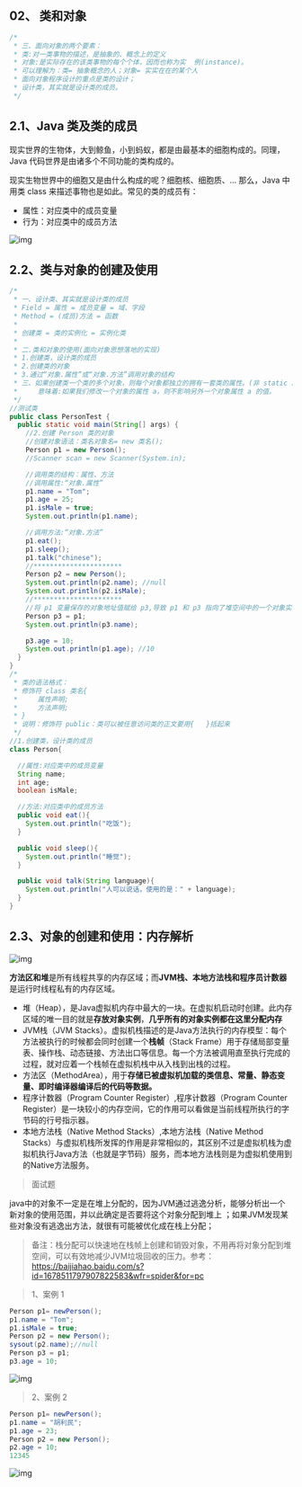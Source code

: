 ## 02、 类和对象

```java
/* 
 * 三、面向对象的两个要素：
 * 类:对一类事物的描述，是抽象的、概念上的定义
 * 对象:是实际存在的该类事物的每个个体，因而也称为实  例(instance)。
 * 可以理解为：类= 抽象概念的人；对象= 实实在在的某个人
 * 面向对象程序设计的重点是类的设计；
 * 设计类，其实就是设计类的成员。
 */
```

## 2.1、Java 类及类的成员

现实世界的生物体，大到鲸鱼，小到蚂蚁，都是由最基本的细胞构成的。同理，Java 代码世界是由诸多个不同功能的类构成的。

现实生物世界中的细胞又是由什么构成的呢？细胞核、细胞质、… 那么，Java 中用类 class 来描述事物也是如此。常见的类的成员有：

- 属性：对应类中的成员变量
- 行为：对应类中的成员方法



![img](./assets/image.png)

## 2.2、类与对象的创建及使用

```java
/*
 * 一、设计类、其实就是设计类的成员
 * Field = 属性 = 成员变量 = 域、字段
 * Method = (成员)方法 = 函数 
 * 
 * 创建类 = 类的实例化 = 实例化类
 * 
 * 二.类和对象的使用(面向对象思想落地的实现)
 * 1.创建类，设计类的成员
 * 2.创建类的对象
 * 3.通过“对象.属性”或“对象.方法”调用对象的结构
 * 三、如果创建类一个类的多个对象，则每个对象都独立的拥有一套类的属性。(非 static 的)
 *     意味着:如果我们修改一个对象的属性 a，则不影响另外一个对象属性 a 的值。
 */
//测试类
public class PersonTest { 
  public static void main(String[] args) { 
    //2.创建 Person 类的对象
    //创建对象语法：类名对象名= new 类名();
    Person p1 = new Person();
    //Scanner scan = new Scanner(System.in);

    //调用类的结构：属性、方法
    //调用属性:“对象.属性”
    p1.name = "Tom";
    p1.age = 25;
    p1.isMale = true;
    System.out.println(p1.name);

    //调用方法:“对象.方法”
    p1.eat();
    p1.sleep();
    p1.talk("chinese");
    //**********************
    Person p2 = new Person();
    System.out.println(p2.name); //null
    System.out.println(p2.isMale);
    //**********************
    //将 p1 变量保存的对象地址值赋给 p3,导致 p1 和 p3 指向了堆空间中的一个对象实体。
    Person p3 = p1;
    System.out.println(p3.name);

    p3.age = 10;
    System.out.println(p1.age); //10
  }
}
/*
 * 类的语法格式：
 * 修饰符 class 类名{ 
 *     属性声明;
 *     方法声明;
 * }
 * 说明：修饰符 public：类可以被任意访问类的正文要用{   }括起来
 */
//1.创建类，设计类的成员
class Person{ 

  //属性:对应类中的成员变量
  String name;
  int age;
  boolean isMale;

  //方法:对应类中的成员方法
  public void eat(){ 
    System.out.println("吃饭");
  }

  public void sleep(){ 
    System.out.println("睡觉");
  }

  public void talk(String language){ 
    System.out.println("人可以说话，使用的是：" + language);
  }
}
```

## 2.3、对象的创建和使用：内存解析



![img](./assets/image-1668755849299-1.png)

**方法区和堆**是所有线程共享的内存区域；而**JVM栈、本地方法栈和程序员计数器**是运行时线程私有的内存区域。

- 堆（Heap），是Java虚拟机内存中最大的一块。在虚拟机启动时创建。此内存区域的唯一目的就是**存放对象实例**，**几乎所有的对象实例都在这里分配内存**
- JVM栈（JVM Stacks）。虚拟机栈描述的是Java方法执行的内存模型：每个方法被执行的时候都会同时创建一个**栈帧**（Stack Frame）用于存储局部变量表、操作栈、动态链接、方法出口等信息。每一个方法被调用直至执行完成的过程，就对应着一个栈帧在虚拟机栈中从入栈到出栈的过程。
- 方法区（MethodArea），用于**存储已被虚拟机加载的类信息、常量、静态变量、即时编译器编译后的代码等数据。**
- 程序计数器（Program Counter Register）,程序计数器（Program Counter Register）是一块较小的内存空间，它的作用可以看做是当前线程所执行的字节码的行号指示器。
- 本地方法栈（Native Method Stacks）,本地方法栈（Native Method Stacks）与虚拟机栈所发挥的作用是非常相似的，其区别不过是虚拟机栈为虚拟机执行Java方法（也就是字节码）服务，而本地方法栈则是为虚拟机使用到的Native方法服务。

> 面试题

java中的对象不一定是在堆上分配的，因为JVM通过逃逸分析，能够分析出一个新对象的使用范围，并以此确定是否要将这个对象分配到堆上 ；如果JVM发现某些对象没有逃逸出方法，就很有可能被优化成在栈上分配；

> 备注：栈分配可以快速地在栈帧上创建和销毁对象，不用再将对象分配到堆空间，可以有效地减少JVM垃圾回收的压力。参考：https://baijiahao.baidu.com/s?id=1678511797907822583&wfr=spider&for=pc

> 1、案例 1

```java
Person p1= newPerson();
p1.name = "Tom";
p1.isMale = true;
Person p2 = new Person();
sysout(p2.name);//null
Person p3 = p1;
p3.age = 10;
```



![img](./assets/image-1668755849299-2.png)

> 2、案例 2

```java
Person p1= newPerson();
p1.name = "胡利民";
p1.age = 23;
Person p2 = new Person();
p2.age = 10;
12345
```



![img](./assets/image-1668755849299-3.png)